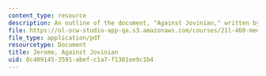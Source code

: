 ```yaml
---
content_type: resource
description: An outline of the document, "Against Jovinian," written by St. Jerome.
file: https://ol-ocw-studio-app-qa.s3.amazonaws.com/courses/21l-460-medieval-literature-medieval-women-writers-spring-2004/8c4091453591abefc1a7f1381ee9c1b4_hand_out4_jerome.pdf
file_type: application/pdf
resourcetype: Document
title: Jerome, Against Jovinian
uid: 8c409145-3591-abef-c1a7-f1381ee9c1b4
---
```

